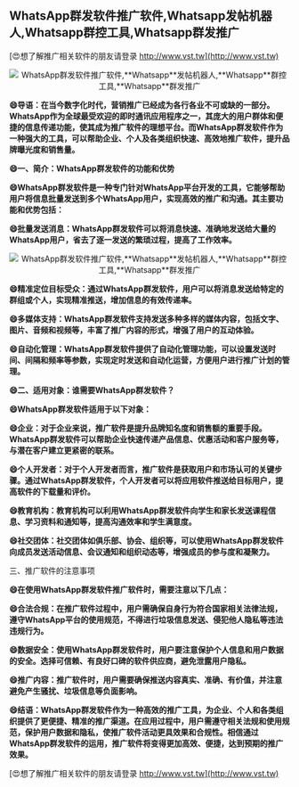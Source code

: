 ## **WhatsApp群发软件推广软件,**Whatsapp**发帖机器人,**Whatsapp**群控工具,**Whatsapp**群发推广**

[😍想了解推广相关软件的朋友请登录 http://www.vst.tw](http://www.vst.tw)

 <center><img src="https://vst.tw/MP4/tuiguang/png/6.png" alt="WhatsApp群发软件推广软件,**Whatsapp**发帖机器人,**Whatsapp**群控工具,**Whatsapp**群发推广"></center>

**😄导语：在当今数字化时代，营销推广已经成为各行各业不可或缺的一部分。WhatsApp作为全球最受欢迎的即时通讯应用程序之一，其庞大的用户群体和便捷的信息传递功能，使其成为推广软件的理想平台。而WhatsApp群发软件作为一种强大的工具，可以帮助企业、个人及各类组织快速、高效地推广软件，提升品牌曝光度和销售量。**

**😄一、简介：WhatsApp群发软件的功能和优势**

**😄WhatsApp群发软件是一种专门针对WhatsApp平台开发的工具，它能够帮助用户将信息批量发送到多个WhatsApp用户，实现高效的推广和沟通。其主要功能和优势包括：**

**😄批量发送消息：WhatsApp群发软件可以将消息快速、准确地发送给大量的WhatsApp用户，省去了逐一发送的繁琐过程，提高了工作效率。**

 <center><img src="https://vst.tw/MP4/tuiguang/png/7.png" alt="WhatsApp群发软件推广软件,**Whatsapp**发帖机器人,**Whatsapp**群控工具,**Whatsapp**群发推广"></center>

**😄精准定位目标受众：通过WhatsApp群发软件，用户可以将消息发送给特定的群组或个人，实现精准推送，增加信息的有效传递率。**

**😄多媒体支持：WhatsApp群发软件支持发送多种多样的媒体内容，包括文字、图片、音频和视频等，丰富了推广内容的形式，增强了用户的互动体验。**

**😄自动化管理：WhatsApp群发软件提供了自动化管理功能，可以设置发送时间、间隔和频率等参数，实现定时发送和自动化运营，方便用户进行推广计划的管理。**

**😄二、适用对象：谁需要WhatsApp群发软件？**

**😄WhatsApp群发软件适用于以下对象：**

**😄企业：对于企业来说，推广软件是提升品牌知名度和销售额的重要手段。WhatsApp群发软件可以帮助企业快速传递产品信息、优惠活动和客户服务等，与潜在客户建立更紧密的联系。**

**😄个人开发者：对于个人开发者而言，推广软件是获取用户和市场认可的关键步骤。通过WhatsApp群发软件，个人开发者可以将应用软件推送给目标用户，提高软件的下载量和评价。**

**😄教育机构：教育机构可以利用WhatsApp群发软件向学生和家长发送课程信息、学习资料和通知等，提高沟通效率和学生满意度。**

**😄社交团体：社交团体如俱乐部、协会、组织等，可以使用WhatsApp群发软件向成员发送活动信息、会议通知和组织动态等，增强成员的参与度和凝聚力。**

三、推广软件的注意事项

**😄在使用WhatsApp群发软件推广软件时，需要注意以下几点：**

**😄合法合规：在推广软件过程中，用户需确保自身行为符合国家相关法律法规，遵守WhatsApp平台的使用规范，不得进行垃圾信息发送、侵犯他人隐私等违法违规行为。**

**😄数据安全：使用WhatsApp群发软件时，用户要注意保护个人信息和用户数据的安全。选择可信赖、有良好口碑的软件供应商，避免泄露用户隐私。**

**😄推广内容：推广软件时，用户需要确保推送内容真实、准确、有价值，并注意避免产生骚扰、垃圾信息等负面影响。**

**😄结语：WhatsApp群发软件作为一种高效的推广工具，为企业、个人和各类组织提供了更便捷、精准的推广渠道。在应用过程中，用户需遵守相关法规和使用规范，保护用户数据和隐私，使推广软件活动更具效果和合规性。相信通过WhatsApp群发软件的运用，推广软件将变得更加高效、便捷，达到预期的推广效果。**

[😍想了解推广相关软件的朋友请登录 http://www.vst.tw](http://www.vst.tw)



